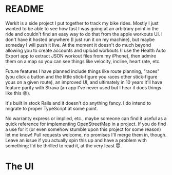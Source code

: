 # README

Werkit is a side project I put together to track my bike rides. Mostly I just wanted to be able to see how fast I was going at an arbitrary point in the ride and couldn't find an easy way to do that from the apple workouts UI. I don't have it hosted anywhere (I just run it on my machine), but maybe someday I will push it live. At the moment it doesn't do much beyond allowing you to create accounts and upload workouts (I use the Health Auto Export app to extract JSON workout files from my iPhone), then admire them on a map so you can see things like velocity, incline, heart rate, etc.

Future features I have planned include things like route planning, "races" (you click a button and the little stick-figure you races other stick-figure yous on a given route), an improved UI, and ultimately in 10 years it'll have feature parity with Strava (an app I've never used but I hear it does things like this 😜).

It's built in stock Rails and it doesn't do anything fancy. I do intend to migrate to proper TypeScript at some point.

No warranty express or implied, etc., maybe someone can find it useful as a quick reference for implementing OpenStreetMap in a project. If you do find a use for it (or even somehow stumble upon this project for some reason) let me know! Pull requests welcome, no promises I'll merge them in, though. Leave an issue if you actually spin this up and have a problem with something; I'd be thrilled to read it, at the very least 😇.

# The UI
